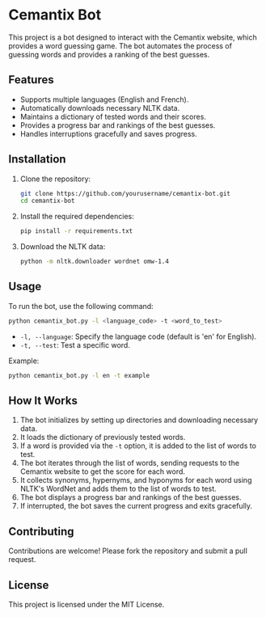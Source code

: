 # Cemantix Bot

This project is a bot designed to interact with the Cemantix website, which provides a word guessing game. The bot automates the process of guessing words and provides a ranking of the best guesses.

## Features

- Supports multiple languages (English and French).
- Automatically downloads necessary NLTK data.
- Maintains a dictionary of tested words and their scores.
- Provides a progress bar and rankings of the best guesses.
- Handles interruptions gracefully and saves progress.

## Installation

1. Clone the repository:
    ```sh
    git clone https://github.com/yourusername/cemantix-bot.git
    cd cemantix-bot
    ```

2. Install the required dependencies:
    ```sh
    pip install -r requirements.txt
    ```

3. Download the NLTK data:
    ```sh
    python -m nltk.downloader wordnet omw-1.4
    ```

## Usage

To run the bot, use the following command:
```sh
python cemantix_bot.py -l <language_code> -t <word_to_test>
```

- `-l, --language`: Specify the language code (default is 'en' for English).
- `-t, --test`: Test a specific word.

Example:
```sh
python cemantix_bot.py -l en -t example
```

## How It Works

1. The bot initializes by setting up directories and downloading necessary data.
2. It loads the dictionary of previously tested words.
3. If a word is provided via the `-t` option, it is added to the list of words to test.
4. The bot iterates through the list of words, sending requests to the Cemantix website to get the score for each word.
5. It collects synonyms, hypernyms, and hyponyms for each word using NLTK's WordNet and adds them to the list of words to test.
6. The bot displays a progress bar and rankings of the best guesses.
7. If interrupted, the bot saves the current progress and exits gracefully.

## Contributing

Contributions are welcome! Please fork the repository and submit a pull request.

## License

This project is licensed under the MIT License.
